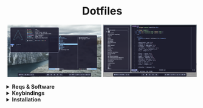 <h1 align="center">Dotfiles</h1>

<p align="middle">
  <img src="assets/1.png" width="49%"/>
  <img src="assets/2.png" width="49%"/>
</p>

<details>
  <summary><b>Reqs & Software</b></summary>
  <br>
  <b>

  |            |             |    |    |           |                |    |    |                      |
  | ---------- | ----------- | -- | -- | --------- | -------------- | -- | -- | -------------------- |
  | Distro     | Arch        |    |    | Term      | Foot           |    |    | Catppuccin GTK Theme |
  | WM         | Hyprland    |    |    | Shell     | Fish           |    |    | Bibata Cursor Theme  |
  | Bar        | Waybar      |    |    | Prompt    | Starship       |    |    | Firacode Nerd Font   |
  | Launcher   | Fuzzel      |    |    | File M.   | Yazi           |    |    | Archlinux wallpapers |
  | Wallp. D.  | Sww         |    |    | Editor    | Helix          |    |    |                      |
  | Clipb. M.  | Cliphist    |    |    | Sys. Mon. | Bottom         |    |    |                      |
  | Sceenshots | Grim, Slurp |    |    | Fetch     | Fastfetch      |    |    |                      |
  | DM         | Ly          |    |    | Other     | Less, Eza, Fzf |    |    |                      |

  </b>
</details>

<details>
  <summary><b>Keybindings</b></summary>
  <br>
  <b>

  | Keybinding        | Action       |    | Keybinding            | Action                    |
  | ----------------- | ------------ | -- | --------------------- | ------------------------- |
  | SUPER + CTRL + E  | Exit         |    | SUPER + T             | Toggle Split              |
  | SUPER + SPACE     | App Menu     |    | SUPER + F             | Floating Mode             |
  | SUPER + ENTER     | Terminal     |    | SUPER + P             | Pseudo Mode               |
  | SUPER + BACKSPACE | Close Window |    | SUPER + ARROW         | Move Focus                |
  | SUPER + E         | File Manager |    | SUPER + LMB/RMB       | Move/Resize Window        |
  | SUPER + B         | Browser      |    | SUPER + (1-5)         | Workspace (1-5)           |
  | SUPER + V         | Clipboard    |    | SUPER + SHIFT + (1-5) | Move To Workspace (1-5)   |
  | PrintScreen       | Screenshot   |    | SUPER + S             | Special Workspace         |
  |                   |              |    | SUPER + SHIFT + S     | Move To Special Workspace |
    
  </b>
</details>

<details>
  <summary><b>Installation</b></summary>
  <br>

  Installing software
  ```sh
  sudo pacman -Sy hyprland waybar fuzzel swww cliphist grim slurp ly \
  foot fish starship yazi helix bottom fastfetch less eza fzf \
  ttf-firacode-nerd archlinux-wallpaper
  ```
  Copying config files
  ```sh
  git clone https://github.com/floaaat/dotfiles.git ~/floaaat-dotfiles/

  mkdir -p ~/.config/
  mkdir -p ~/.icons/
  mkdir -p ~/.themes/

  cp -r ~/floaaat-dotfiles/.config/* ~/.config/
  cp -r ~/floaaat-dotfiles/.icons/* ~/.icons/
  cp -r ~/floaaat-dotfiles/.themes/* ~/.themes/
  ```
  Changing shell to fish
  ```sh
  sudo chsh -s /usr/bin/fish
  ```
  Enabling ly.service
  ```sh
  sudo systemctl enable ly.service
  ```
</details>
